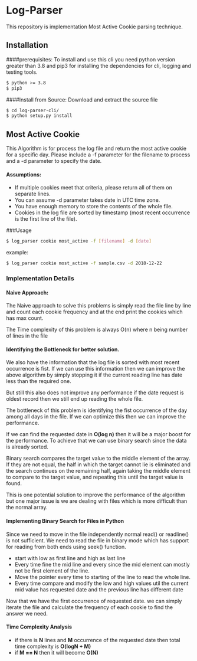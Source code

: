 # Log-Parser
This repository is implementation Most Active Cookie parsing technique.

## Installation
####prerequisites:
To install and use this cli you need python version greater than 3.8 and pip3 for installing the 
dependencies for cli, logging and testing tools.
```bash
$ python >= 3.8
$ pip3
```

####Install from Source:
Download and extract the source file
```bash
$ cd log-parser-cli/
$ python setup.py install
```
## Most Active Cookie
This Algorithm is for process the log file and return the most active cookie for a specific day. 
Please include a -f parameter for the filename to process and a -d parameter to specify the date.

#### Assumptions:
* If multiple cookies meet that criteria, please return all of them on separate lines.
* You can assume -d parameter takes date in UTC time zone.
* You have enough memory to store the contents of the whole file.
* Cookies in the log file are sorted by timestamp (most recent occurrence is the first line of the file).

###Usage
```bash
$ log_parser cookie most_active -f [filename] -d [date]
```
example:
```bash
$ log_parser cookie most_active -f sample.csv -d 2018-12-22
```
### Implementation Details
#### Naive Approach:
The Naive approach to solve this problems is simply read the file line by line and count each cookie 
frequency and at the end print the cookies which has max count.

The Time complexity of this problem is always O(n) where n being number of lines in the file

#### Identifying the Bottleneck for better solution.
We also have the information that the log file is sorted with most recent occurrence is fist.
If we can use this information then we can improve the above algorithm by simply stopping it 
if the current reading line has date less than the required one.

But still this also does not improve any performance if the date request is oldest record
then we still end up reading the whole file.

The bottleneck of this problem is identifying the fist occurrence of the day among all days in the file.
If we can optimize this then we can improve the performance.

If we can find the requested date in **O(log n)** then it will be a major boost for the performance.
To achieve that we can use binary search since the data is already sorted.

Binary search compares the target value to the middle element of the array. If they are not equal, 
the half in which the target cannot lie is eliminated and the search continues on the remaining half,
 again taking the middle element to compare to the target value, and repeating this until the target value is found.

This is one potential solution to improve the performance of the algorithm but one major issue is we are dealing with files
which is more difficult than the normal array.

#### Implementing Binary Search for Files in Python

Since we need to move in the file independently normal read() or readline() is 
not sufficient. We need to read the file in binary mode which has support for reading 
from both ends using seek() function.

* start with low as first line and high as last line
* Every time fine the mid line and every since the mid element can mostly not be first 
element of the line.
* Move the pointer every time to starting of the line to read the whole line.
* Every time compare and modify the low and high values util the current mid value has requested
date and the previous line has different date

Now that we have the first occurrence of requested date. we can simply iterate the file 
and calculate the frequency of each cookie to find the answer we need.

#### Time Complexity Analysis
* if there is **N** lines and **M** occurrence of the requested date then total time complexity is 
**O(logN + M)**
* if **M == N** then it will become **O(N)**



